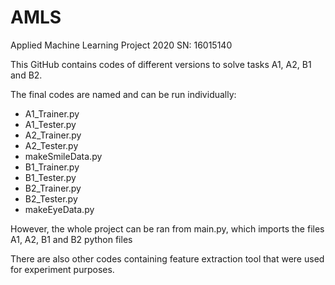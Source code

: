# AMLS
Applied Machine Learning Project 2020 SN: 16015140

This GitHub contains codes of different versions to solve tasks A1, A2, B1 and B2.

The final codes are named and can be run individually:
- A1_Trainer.py
- A1_Tester.py
- A2_Trainer.py
- A2_Tester.py
- makeSmileData.py
- B1_Trainer.py
- B1_Tester.py
- B2_Trainer.py
- B2_Tester.py
- makeEyeData.py

However, the whole project can be ran from main.py, which imports the files A1, A2, B1 and B2 python files

There are also other codes containing feature extraction tool that were used for experiment purposes.
